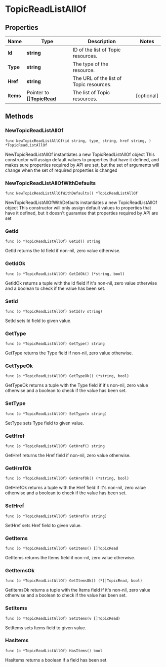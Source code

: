 # TopicReadListAllOf

## Properties

|Name | Type | Description | Notes|
|------------ | ------------- | ------------- | -------------|
|**Id** | **string** | ID of the list of Topic resources. | |
|**Type** | **string** | The type of the resource. | |
|**Href** | **string** | The URL of the list of Topic resources. | |
|**Items** | Pointer to [**[]TopicRead**](TopicRead.md) | The list of Topic resources. | [optional] |

## Methods

### NewTopicReadListAllOf

`func NewTopicReadListAllOf(id string, type_ string, href string, ) *TopicReadListAllOf`

NewTopicReadListAllOf instantiates a new TopicReadListAllOf object
This constructor will assign default values to properties that have it defined,
and makes sure properties required by API are set, but the set of arguments
will change when the set of required properties is changed

### NewTopicReadListAllOfWithDefaults

`func NewTopicReadListAllOfWithDefaults() *TopicReadListAllOf`

NewTopicReadListAllOfWithDefaults instantiates a new TopicReadListAllOf object
This constructor will only assign default values to properties that have it defined,
but it doesn't guarantee that properties required by API are set

### GetId

`func (o *TopicReadListAllOf) GetId() string`

GetId returns the Id field if non-nil, zero value otherwise.

### GetIdOk

`func (o *TopicReadListAllOf) GetIdOk() (*string, bool)`

GetIdOk returns a tuple with the Id field if it's non-nil, zero value otherwise
and a boolean to check if the value has been set.

### SetId

`func (o *TopicReadListAllOf) SetId(v string)`

SetId sets Id field to given value.


### GetType

`func (o *TopicReadListAllOf) GetType() string`

GetType returns the Type field if non-nil, zero value otherwise.

### GetTypeOk

`func (o *TopicReadListAllOf) GetTypeOk() (*string, bool)`

GetTypeOk returns a tuple with the Type field if it's non-nil, zero value otherwise
and a boolean to check if the value has been set.

### SetType

`func (o *TopicReadListAllOf) SetType(v string)`

SetType sets Type field to given value.


### GetHref

`func (o *TopicReadListAllOf) GetHref() string`

GetHref returns the Href field if non-nil, zero value otherwise.

### GetHrefOk

`func (o *TopicReadListAllOf) GetHrefOk() (*string, bool)`

GetHrefOk returns a tuple with the Href field if it's non-nil, zero value otherwise
and a boolean to check if the value has been set.

### SetHref

`func (o *TopicReadListAllOf) SetHref(v string)`

SetHref sets Href field to given value.


### GetItems

`func (o *TopicReadListAllOf) GetItems() []TopicRead`

GetItems returns the Items field if non-nil, zero value otherwise.

### GetItemsOk

`func (o *TopicReadListAllOf) GetItemsOk() (*[]TopicRead, bool)`

GetItemsOk returns a tuple with the Items field if it's non-nil, zero value otherwise
and a boolean to check if the value has been set.

### SetItems

`func (o *TopicReadListAllOf) SetItems(v []TopicRead)`

SetItems sets Items field to given value.

### HasItems

`func (o *TopicReadListAllOf) HasItems() bool`

HasItems returns a boolean if a field has been set.


